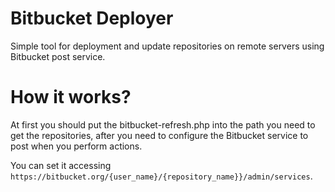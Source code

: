 Bitbucket Deployer
==================

Simple tool for deployment and update repositories on remote servers using Bitbucket post service.

# How it works?

At first you should put the bitbucket-refresh.php into the path you need to get the repositories, after you need to configure the Bitbucket service to post when you perform actions.

You can set it accessing `https://bitbucket.org/{user_name}/{repository_name}}/admin/services`.
